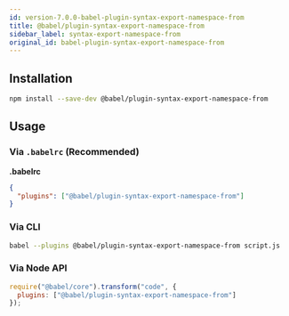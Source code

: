 ```yaml
---
id: version-7.0.0-babel-plugin-syntax-export-namespace-from
title: @babel/plugin-syntax-export-namespace-from
sidebar_label: syntax-export-namespace-from
original_id: babel-plugin-syntax-export-namespace-from
---
```


## Installation

```sh
npm install --save-dev @babel/plugin-syntax-export-namespace-from
```

## Usage

### Via `.babelrc` (Recommended)

**.babelrc**

```json
{
  "plugins": ["@babel/plugin-syntax-export-namespace-from"]
}
```

### Via CLI

```sh
babel --plugins @babel/plugin-syntax-export-namespace-from script.js
```

### Via Node API

```javascript
require("@babel/core").transform("code", {
  plugins: ["@babel/plugin-syntax-export-namespace-from"]
});
```

